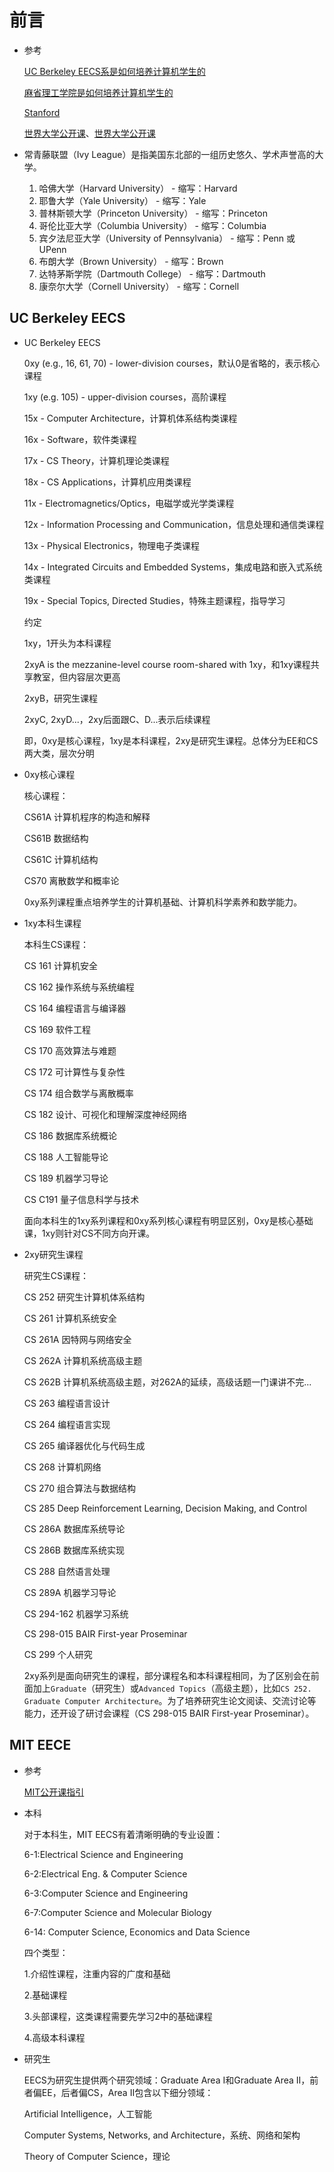 # 前言

- 参考

  [UC Berkeley EECS系是如何培养计算机学生的](https://mp.weixin.qq.com/s?__biz=MzI0NzEwMzg5Ng==&mid=2650910613&idx=1&sn=9221f7d9a32e37cceaa586667a3ae19c&chksm=f2402762c537ae74e2d037f1406f9c0902d60c2bc8b8ddca0348109ad301336c6eb8eae19376&scene=21#wechat_redirect)

  [麻省理工学院是如何培养计算机学生的](https://mp.weixin.qq.com/s?__biz=MzI0NzEwMzg5Ng==&mid=2650910627&idx=1&sn=a6f924cab76022d5b801ddd0c583b5ba&chksm=f2402754c537ae426bdb1fdce4b9ada91437a1843c746d74e9f8d29fffbb49af7b3c4a6515bf&scene=21#wechat_redirect)
  
  [Stanford](https://mp.weixin.qq.com/s?__biz=MzI0NzEwMzg5Ng==&mid=2650910658&idx=1&sn=9d7466761820ca62eca4a8429ec89f55&chksm=f2402735c537ae2331b146c5fddd56bfe9550a00a80d074f4db286ceb8061801d37530678e40&scene=21#wechat_redirect)
  
  [世界大学公开课](https://github.com/jackwener/CS-Awesome-Courses/blob/master/README.md)、[世界大学公开课](https://github.com/forthespada/Awsome-Courses)



- 常青藤联盟（Ivy League）是指美国东北部的一组历史悠久、学术声誉高的大学。
  1. 哈佛大学（Harvard University） - 缩写：Harvard
  2. 耶鲁大学（Yale University） - 缩写：Yale
  3. 普林斯顿大学（Princeton University） - 缩写：Princeton
  4. 哥伦比亚大学（Columbia University） - 缩写：Columbia
  5. 宾夕法尼亚大学（University of Pennsylvania） - 缩写：Penn 或 UPenn
  6. 布朗大学（Brown University） - 缩写：Brown
  7. 达特茅斯学院（Dartmouth College） - 缩写：Dartmouth
  8. 康奈尔大学（Cornell University） - 缩写：Cornell





## UC Berkeley EECS

- UC Berkeley EECS

  0xy (e.g., 16, 61, 70) - lower-division courses，默认0是省略的，表示核心课程

  1xy (e.g. 105) - upper-division courses，高阶课程

  15x - Computer Architecture，计算机体系结构类课程

  16x - Software，软件类课程

  17x - CS Theory，计算机理论类课程

  18x - CS Applications，计算机应用类课程

  11x - Electromagnetics/Optics，电磁学或光学类课程

  12x - Information Processing and Communication，信息处理和通信类课程

  13x - Physical Electronics，物理电子类课程

  14x - Integrated Circuits and Embedded Systems，集成电路和嵌入式系统类课程

  19x - Special Topics, Directed Studies，特殊主题课程，指导学习

  

  约定

  1xy，1开头为本科课程

  2xyA is the mezzanine-level course room-shared with 1xy，和1xy课程共享教室，但内容层次更高

  2xyB，研究生课程

  2xyC, 2xyD...，2xy后面跟C、D...表示后续课程

  即，0xy是核心课程，1xy是本科课程，2xy是研究生课程。总体分为EE和CS两大类，层次分明

  

- 0xy核心课程

  核心课程：

  CS61A 计算机程序的构造和解释

  CS61B 数据结构

  CS61C 计算机结构

  CS70 离散数学和概率论

  0xy系列课程重点培养学生的计算机基础、计算机科学素养和数学能力。

- 1xy本科生课程

  本科生CS课程：

  CS 161 计算机安全

  CS 162 操作系统与系统编程

  CS 164 编程语言与编译器

  CS 169 软件工程

  CS 170 高效算法与难题

  CS 172 可计算性与复杂性

  CS 174 组合数学与离散概率

  CS 182 设计、可视化和理解深度神经网络

  CS 186 数据库系统概论

  CS 188 人工智能导论

  CS 189 机器学习导论

  CS C191 量子信息科学与技术

  面向本科生的1xy系列课程和0xy系列核心课程有明显区别，0xy是核心基础课，1xy则针对CS不同方向开课。

- 2xy研究生课程

  研究生CS课程：

  CS 252 研究生计算机体系结构

  CS 261 计算机系统安全

  CS 261A 因特网与网络安全

  CS 262A 计算机系统高级主题

  CS 262B 计算机系统高级主题，对262A的延续，高级话题一门课讲不完...

  CS 263 编程语言设计

  CS 264 编程语言实现

  CS 265 编译器优化与代码生成

  CS 268 计算机网络

  CS 270 组合算法与数据结构

  CS 285 Deep Reinforcement Learning, Decision Making, and Control

  CS 286A 数据库系统导论

  CS 286B 数据库系统实现

  CS 288 自然语言处理

  CS 289A 机器学习导论

  CS 294-162 机器学习系统

  CS 298-015 BAIR First-year Proseminar

  CS 299 个人研究

  2xy系列是面向研究生的课程，部分课程名和本科课程相同，为了区别会在前面加上`Graduate`（研究生）或`Advanced Topics`（高级主题），比如`CS 252. Graduate Computer Architecture`。为了培养研究生论文阅读、交流讨论等能力，还开设了研讨会课程（CS 298-015 BAIR First-year Proseminar）。



## MIT EECE

- 参考

  [MIT公开课指引](https://www.scotthyoung.com/blog/myprojects/mit-challenge-2/)



- 本科

  对于本科生，MIT EECS有着清晰明确的专业设置：

  6-1:Electrical Science and Engineering

  6-2:Electrical Eng. & Computer Science

  6-3:Computer Science and Engineering

  6-7:Computer Science and Molecular Biology

  6-14: Computer Science, Economics and Data Science

  

  四个类型：

  1.介绍性课程，注重内容的广度和基础

  2.基础课程

  3.头部课程，这类课程需要先学习2中的基础课程

  4.高级本科课程

  

- 研究生

  EECS为研究生提供两个研究领域：Graduate Area I和Graduate Area II，前者偏EE，后者偏CS，Area II包含以下细分领域：

  Artificial Intelligence，人工智能

  Computer Systems, Networks, and Architecture，系统、网络和架构

  Theory of Computer Science，理论





































































































